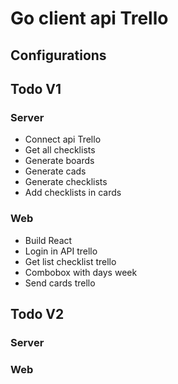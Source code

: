 # Go client api Trello

## Configurations

## Todo V1

### Server

* Connect api Trello
* Get all checklists
* Generate boards
* Generate cads
* Generate checklists
* Add checklists in cards

### Web

* Build React
* Login in API trello
* Get list checklist trello
* Combobox with days week
* Send cards trello

## Todo V2

### Server
### Web
